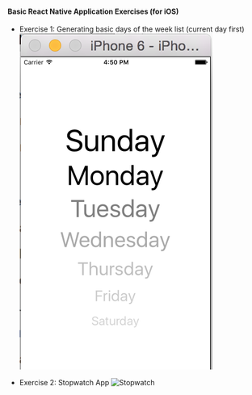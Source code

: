 #### Basic React Native Application Exercises (for iOS)

- Exercise 1: Generating basic days of the week list (current day first)
![Days of the Week](./days_of_the_week.png)

- Exercise 2: Stopwatch App
![Stopwatch]('./stopwatch.gif')
